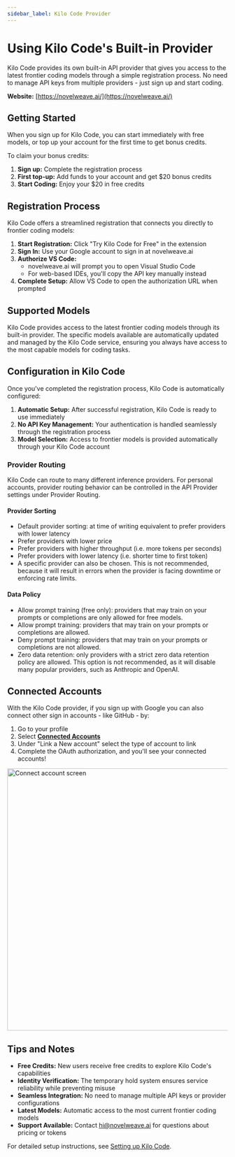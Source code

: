 ```yaml
---
sidebar_label: Kilo Code Provider
---
```


# Using Kilo Code's Built-in Provider

Kilo Code provides its own built-in API provider that gives you access to the latest frontier coding models through a simple registration process. No need to manage API keys from multiple providers - just sign up and start coding.

**Website:** [https://novelweave.ai/](https://novelweave.ai/)

## Getting Started

When you sign up for Kilo Code, you can start immediately with free models, or top up your account for the first time to get bonus credits.

To claim your bonus credits:

1. **Sign up:** Complete the registration process
2. **First top-up:** Add funds to your account and get $20 bonus credits
3. **Start Coding:** Enjoy your $20 in free credits

## Registration Process

Kilo Code offers a streamlined registration that connects you directly to frontier coding models:

1. **Start Registration:** Click "Try Kilo Code for Free" in the extension
2. **Sign In:** Use your Google account to sign in at novelweave.ai
3. **Authorize VS Code:**
    - novelweave.ai will prompt you to open Visual Studio Code
    - For web-based IDEs, you'll copy the API key manually instead
4. **Complete Setup:** Allow VS Code to open the authorization URL when prompted

<!-- <img src="/img/setting-up/signupflow.gif" alt="Sign up and registration flow with Kilo Code" width="600" /> -->

## Supported Models

Kilo Code provides access to the latest frontier coding models through its built-in provider. The specific models available are automatically updated and managed by the Kilo Code service, ensuring you always have access to the most capable models for coding tasks.

## Configuration in Kilo Code

Once you've completed the registration process, Kilo Code is automatically configured:

1. **Automatic Setup:** After successful registration, Kilo Code is ready to use immediately
2. **No API Key Management:** Your authentication is handled seamlessly through the registration process
3. **Model Selection:** Access to frontier models is provided automatically through your Kilo Code account

### Provider Routing

Kilo Code can route to many different inference providers. For personal accounts, provider routing behavior can be controlled in the API Provider settings under Provider Routing.

#### Provider Sorting

- Default provider sorting: at time of writing equivalent to prefer providers with lower latency
- Prefer providers with lower price
- Prefer providers with higher throughput (i.e. more tokens per seconds)
- Prefer providers with lower latency (i.e. shorter time to first token)
- A specific provider can also be chosen. This is not recommended, because it will result in errors when the provider is facing downtime or enforcing rate limits.

#### Data Policy

- Allow prompt training (free only): providers that may train on your prompts or completions are only allowed for free models.
- Allow prompt training: providers that may train on your prompts or completions are allowed.
- Deny prompt training: providers that may train on your prompts or completions are not allowed.
- Zero data retention: only providers with a strict zero data retention policy are allowed. This option is not recommended, as it will disable many popular providers, such as Anthropic and OpenAI.

## Connected Accounts

With the Kilo Code provider, if you sign up with Google you can also connect other sign in accounts - like GitHub - by:

1. Go to your profile
2. Select [**Connected Accounts**](https://app.novelweave.ai/connected-accounts)
3. Under "Link a New account" select the type of account to link
4. Complete the OAuth authorization, and you'll see your connected accounts!

<img src="/docs/img/kilo-provider/connected-accounts.png" alt="Connect account screen" width="600" />

## Tips and Notes

- **Free Credits:** New users receive free credits to explore Kilo Code's capabilities
- **Identity Verification:** The temporary hold system ensures service reliability while preventing misuse
- **Seamless Integration:** No need to manage multiple API keys or provider configurations
- **Latest Models:** Automatic access to the most current frontier coding models
- **Support Available:** Contact [hi@novelweave.ai](mailto:hi@novelweave.ai) for questions about pricing or tokens

For detailed setup instructions, see [Setting up Kilo Code](/getting-started/setting-up).
